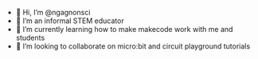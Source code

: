 - 👋 Hi, I’m @ngagnonsci
- 👀 I’m an informal STEM educator
- 🌱 I’m currently learning how to make makecode work with me and students
- 💞️ I’m looking to collaborate on micro:bit and circuit playground tutorials

<!---
ngagnonsci/ngagnonsci is a ✨ special ✨ repository because its `README.md` (this file) appears on your GitHub profile.
You can click the Preview link to take a look at your changes.
--->
